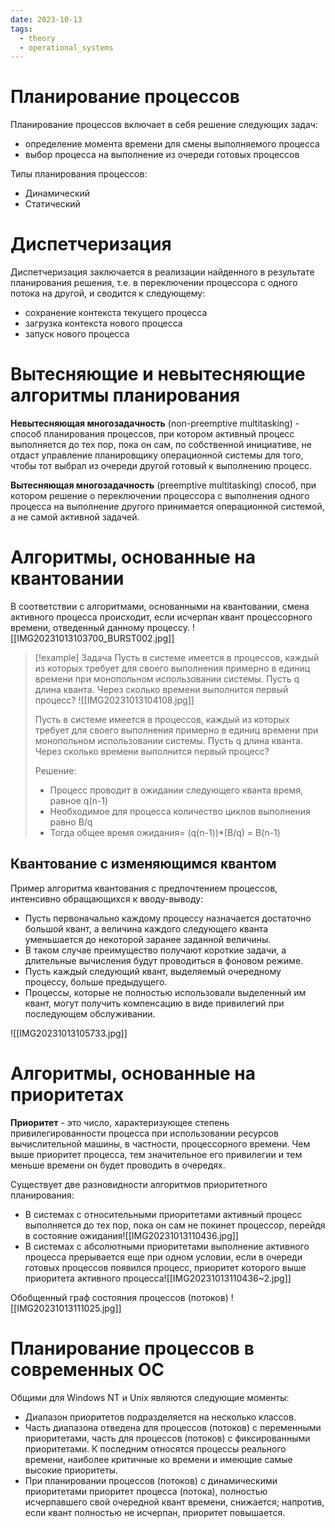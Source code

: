 ```yaml
---
date: 2023-10-13
tags:
  - theory
  - operational_systems
---
```

# Планирование процессов
Планирование процессов включает в себя решение следующих задач:
- определение момента времени для смены выполняемого процесса
- выбор процесса на выполнение из очереди готовых процессов

Типы планирования процессов:
- Динамический
- Статический

# Диспетчеризация
Диспетчеризация заключается в реализации найденного в результате планирования решения, т.е. в переключении процессора с одного потока на другой, и сводится к следующему:
- сохранение контекста текущего процесса
- загрузка контекста нового процесса
- запуск нового процесса

# Вытесняющие и невытесняющие алгоритмы планирования
**Невытесняющая многозадачность** (non-preemptive multitasking) - способ планирования процессов, при котором активный процесс выполняется до тех пор, пока он сам, по собственной инициативе, не отдаст управление планировщику операционной системы для того, чтобы тот выбрал из очереди другой готовый к выполнению процесс.

**Вытесняющая многозадачность** (preemptive multitasking) способ, при котором решение о переключении процессора с выполнения одного процесса на выполнение другого принимается операционной системой, а не самой активной задачей.

# Алгоритмы, основанные на квантовании
В соответствии с алгоритмами, основанными на квантовании, смена активного процесса происходит, если исчерпан квант процессорного времени, отведенный данному процессу.
![[IMG20231013103700_BURST002.jpg]]

> [!example] Задача
> Пусть в системе имеется в процессов, каждый из которых требует для своего выполнения примерно в единиц времени при монопольном использовании системы. Пусть q длина кванта. Через сколько времени выполнится первый процесс?
> ![[IMG20231013104108.jpg]]
> 
> Пусть в системе имеется в процессов, каждый из которых требует для своего выполнения примерно в единиц времени при монопольном использовании системы. Пусть q длина кванта. Через сколько времени выполнится первый процесс?
> 
> Решение:
> - Процесс проводит в ожидании следующего кванта время, равное q(n-1)
> - Необходимое для процесса количество циклов выполнения равно B/q
> - Тогда общее время ожидания= (q(n-1))\*(B/q) = B(n-1)

## Квантование с изменяющимся квантом

Пример алгоритма квантования с предпочтением процессов, интенсивно обращающихся к вводу-выводу:
- Пусть первоначально каждому процессу назначается достаточно большой квант, а величина каждого следующего кванта уменьшается до некоторой заранее заданной величины.
- В таком случае преимущество получают короткие задачи, а длительные вычисления будут проводиться в фоновом режиме.
- Пусть каждый следующий квант, выделяемый очередному процессу, больше предыдущего.
- Процессы, которые не полностью использовали выделенный им квант, могут получить компенсацию в виде привилегий при последующем обслуживании.

![[IMG20231013105733.jpg]]

# Алгоритмы, основанные на приоритетах
**Приоритет** - это число, характеризующее степень привилегированности процесса при использовании ресурсов вычислительной машины, в частности, процессорного времени. Чем выше приоритет процесса, тем значительное его привилегии и тем меньше времени он будет проводить в очередях.

Существует две разновидности алгоритмов приоритетного планирования:
- В системах с относительными приоритетами активный процесс выполняется до тех пор, пока он сам не покинет процессор, перейдя в состояние ожидания![[IMG20231013110436.jpg]]
- В системах с абсолютными приоритетами выполнение активного процесса прерывается еще при одном условии, если в очереди готовых процессов появился процесс, приоритет которого выше приоритета активного процесса![[IMG20231013110436~2.jpg]]

Обобщенный граф состояния процессов (потоков)
![[IMG20231013111025.jpg]]

# Планирование процессов в современных ОС
Общими для Windows NT и Unix являются следующие моменты:
- Диапазон приоритетов подразделяется на несколько классов.
- Часть диапазона отведена для процессов (потоков) с переменными приоритетами, часть для процессов (потоков) с фиксированными приоритетами. К последним относятся процессы реального времени, наиболее критичные ко времени и имеющие самые высокие приоритеты.
- При планировании процессов (потоков) с динамическими приоритетами приоритет процесса (потока), полностью исчерпавшего свой очередной квант времени, снижается; напротив, если квант полностью не исчерпан, приоритет повышается.

